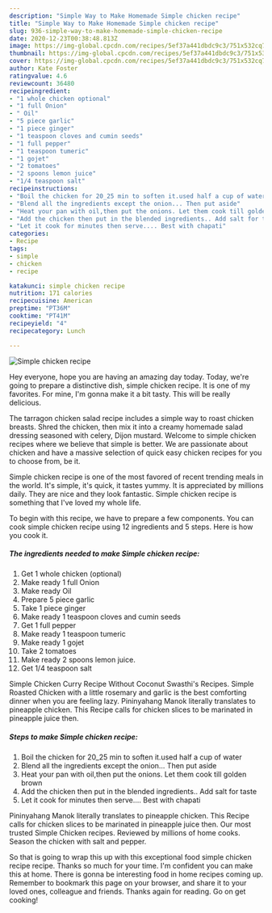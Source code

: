 ```yaml
---
description: "Simple Way to Make Homemade Simple chicken recipe"
title: "Simple Way to Make Homemade Simple chicken recipe"
slug: 936-simple-way-to-make-homemade-simple-chicken-recipe
date: 2020-12-23T00:38:48.813Z
image: https://img-global.cpcdn.com/recipes/5ef37a441dbdc9c3/751x532cq70/simple-chicken-recipe-recipe-main-photo.jpg
thumbnail: https://img-global.cpcdn.com/recipes/5ef37a441dbdc9c3/751x532cq70/simple-chicken-recipe-recipe-main-photo.jpg
cover: https://img-global.cpcdn.com/recipes/5ef37a441dbdc9c3/751x532cq70/simple-chicken-recipe-recipe-main-photo.jpg
author: Kate Foster
ratingvalue: 4.6
reviewcount: 36480
recipeingredient:
- "1 whole chicken optional"
- "1 full Onion"
- " Oil"
- "5 piece garlic"
- "1 piece ginger"
- "1 teaspoon cloves and cumin seeds"
- "1 full pepper"
- "1 teaspoon tumeric"
- "1 gojet"
- "2 tomatoes"
- "2 spoons lemon juice"
- "1/4 teaspoon salt"
recipeinstructions:
- "Boil the chicken for 20_25 min to soften it.used half a cup of water"
- "Blend all the ingredients except the onion... Then put aside"
- "Heat your pan with oil,then put the onions. Let them cook till golden brown"
- "Add the chicken then put in the blended ingredients.. Add salt for taste"
- "Let it cook for minutes then serve.... Best with chapati"
categories:
- Recipe
tags:
- simple
- chicken
- recipe

katakunci: simple chicken recipe 
nutrition: 171 calories
recipecuisine: American
preptime: "PT36M"
cooktime: "PT41M"
recipeyield: "4"
recipecategory: Lunch

---
```



![Simple chicken recipe](https://img-global.cpcdn.com/recipes/5ef37a441dbdc9c3/751x532cq70/simple-chicken-recipe-recipe-main-photo.jpg)

Hey everyone, hope you are having an amazing day today. Today, we're going to prepare a distinctive dish, simple chicken recipe. It is one of my favorites. For mine, I'm gonna make it a bit tasty. This will be really delicious.

The tarragon chicken salad recipe includes a simple way to roast chicken breasts. Shred the chicken, then mix it into a creamy homemade salad dressing seasoned with celery, Dijon mustard. Welcome to simple chicken recipes where we believe that simple is better. We are passionate about chicken and have a massive selection of quick easy chicken recipes for you to choose from, be it.

Simple chicken recipe is one of the most favored of recent trending meals in the world. It's simple, it's quick, it tastes yummy. It is appreciated by millions daily. They are nice and they look fantastic. Simple chicken recipe is something that I've loved my whole life.


To begin with this recipe, we have to prepare a few components. You can cook simple chicken recipe using 12 ingredients and 5 steps. Here is how you cook it.

<!--inarticleads1-->

##### The ingredients needed to make Simple chicken recipe:

1. Get 1 whole chicken (optional)
1. Make ready 1 full Onion
1. Make ready  Oil
1. Prepare 5 piece garlic
1. Take 1 piece ginger
1. Make ready 1 teaspoon cloves and cumin seeds
1. Get 1 full pepper
1. Make ready 1 teaspoon tumeric
1. Make ready 1 gojet
1. Take 2 tomatoes
1. Make ready 2 spoons lemon juice.
1. Get 1/4 teaspoon salt


Simple Chicken Curry Recipe Without Coconut Swasthi&#39;s Recipes. Simple Roasted Chicken with a little rosemary and garlic is the best comforting dinner when you are feeling lazy. Pininyahang Manok literally translates to pineapple chicken. This Recipe calls for chicken slices to be marinated in pineapple juice then. 

<!--inarticleads2-->

##### Steps to make Simple chicken recipe:

1. Boil the chicken for 20_25 min to soften it.used half a cup of water
1. Blend all the ingredients except the onion... Then put aside
1. Heat your pan with oil,then put the onions. Let them cook till golden brown
1. Add the chicken then put in the blended ingredients.. Add salt for taste
1. Let it cook for minutes then serve.... Best with chapati


Pininyahang Manok literally translates to pineapple chicken. This Recipe calls for chicken slices to be marinated in pineapple juice then. Our most trusted Simple Chicken recipes. Reviewed by millions of home cooks. Season the chicken with salt and pepper. 

So that is going to wrap this up with this exceptional food simple chicken recipe recipe. Thanks so much for your time. I'm confident you can make this at home. There is gonna be interesting food in home recipes coming up. Remember to bookmark this page on your browser, and share it to your loved ones, colleague and friends. Thanks again for reading. Go on get cooking!
